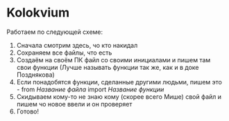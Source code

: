 # Kolokvium
Работаем по следующей схеме:
1. Сначала смотрим здесь, чо кто накидал
2. Сохраняем все файлы, что есть
3. Создаём на своём ПК файл со своими инициалами и пишем там свои функции (Лучше называть функции так же, как и в доке Позднякова)
4. Если понадобятся функции, сделанные другими людьми, пишем это - from *Название файла* import *Название функции*
5. Скидываем кому-то не знаю кому (скорее всего Мише) свой файл и пишем чо новое ввели и он проверяет
6. Готово!
